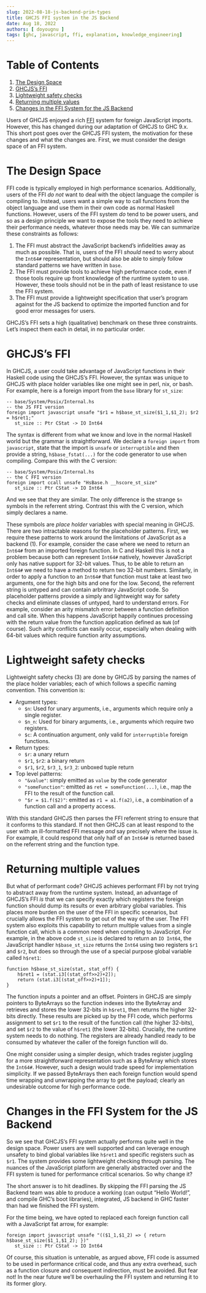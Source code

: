 ```yaml
---
slug: 2022-08-18-js-backend-prim-types
title: GHCJS FFI system in the JS Backend
date: Aug 18, 2022
authors: [ doyougnu ]
tags: [ghc, javascript, ffi, explanation, knowledge_engineering]
---
```


# Table of Contents

1.  [The Design Space](#orgcf7b9df)
2.  [GHCJS&rsquo;s FFI](#orgdca8008)
3.  [Lightweight safety checks](#org461ca2a)
4.  [Returning multiple values](#orge4568be)
5.  [Changes in the FFI System for the JS Backend](#org87ce79c)

Users of GHCJS enjoyed a rich
[FFI](https://github.com/ghcjs/ghcjs/blob/master/doc/foreign-function-interface.md)
system for foreign JavaScript imports. However, this has changed during our
adaptation of GHCJS to GHC 9.x. This short post goes over the GHCJS FFI system,
the motivation for these changes and what the changes are. First, we must
consider the design space of an FFI system.


<a id="orgcf7b9df"></a>

# The Design Space

FFI code is typically employed in high performance scenarios. Additionally,
users of the FFI *do not* want to deal with the object language the compiler is
compiling to. Instead, users want a simple way to call functions from the object
language and use them in their own code as normal Haskell functions. However,
users of the FFI system *do* tend to be power users, and so as a design principle
we want to expose the tools they need to achieve their performance needs,
whatever those needs may be. We can summarize these constraints as follows:

1.  The FFI must abstract the JavaScript backend&rsquo;s infidelities away as much as
    possible. That is, users of the FFI *should* need to worry about the `Int64#`
    representation, but should also be able to simply follow standard patterns we
    have written in `base`.
2.  The FFI must provide tools to achieve high performance code, even if those
    tools require up front knowledge of the runtime system to use. However, these
    tools should not be in the path of least resistance to use the FFI system.
3.  The FFI must provide a lightweight specification that user&rsquo;s program against
    for the JS backend to optimize the imported function and for good error
    messages for users.

GHCJS&rsquo;s FFI sets a high (qualitative) benchmark on these three constraints.
Let&rsquo;s inspect them each in detail, in no particular order.


<a id="orgdca8008"></a>

# GHCJS&rsquo;s FFI

In GHCJS, a user could take advantage of JavaScript functions in their Haskell
code using the GHCJS&rsquo;s FFI. However, the syntax was unique to GHCJS with place
holder variables like one might see in perl, nix, or bash. For example, here is
a foreign import from the `base` library for `st_size`:

    -- base/System/Posix/Internal.hs
    -- the JS FFI version
    foreign import javascript unsafe "$r1 = h$base_st_size($1_1,$1_2); $r2 = h$ret1;"
       st_size :: Ptr CStat -> IO Int64

The syntax is different from what we know and love in the normal Haskell world
but the grammar is straightforward. We declare a `foreign import` from `javascript`,
state that the import is `unsafe` or `interruptible` and then provide a string,
`h$base_fstat(...)` for the code generator to use when compiling. Compare this
with the C version:

    -- base/System/Posix/Internal.hs
    -- the C FFI version
    foreign import ccall unsafe "HsBase.h __hscore_st_size"
       st_size :: Ptr CStat -> IO Int64

And we see that they are similar. The only difference is the strange `$n`
symbols in the referrent string. Contrast this with the C version, which simply
declares a name.

These symbols are *place holder* variables with special meaning in GHCJS. There
are two intractable reasons for the placeholder patterns. First, we require
these patterns to work around the limitations of JavaScript as a backend (1).
For example, consider the case where we need to return an `Int64#` from an
imported foreign function. In C and Haskell this is not a problem because both
can represent `Int64#` natively, however JavaScript only has native support for
32-bit values. Thus, to be able to return an `Int64#` we need to have a method to
return two 32-bit numbers. Similarly, in order to apply a function to an `Int64#`
that function must take at least two arguments, one for the high bits and one
for the low. Second, the referrent string is untyped and can contain arbritrary
JavaScript code. So placeholder patterns provide a simply and lightweight way
for safety checks and eliminate classes of untyped, hard to understand errors.
For example, consider an arity mismatch error between a function definition and
call site. When this happens JavaScript happily continues processing with the
return value from the function application defined as `NaN` (of course). Such
arity conflicts can easily occur, especially when dealing with 64-bit values
which require function arity assumptions.


<a id="org461ca2a"></a>

# Lightweight safety checks

Lightweight safety checks (3) are done by GHCJS by parsing the names of the
place holder variables; each of which follows a specific naming convention. This
convention is:

-   Argument types:
    -   `$n`: Used for unary arguments, i.e., arguments which require only a single register.
    -   `$n_n`: Used for binary arguments, i.e., arguments which require two registers.
    -   `$c`: A continuation argument, only valid for `interruptible` foreign functions.
-   Return types:
    -   `$r`: a unary return
    -   `$r1`, `$r2`: a binary return
    -   `$r1`, `$r2`, `$r3_1`, `$r3_2`: unboxed tuple return
-   Top level patterns:
    -   `"&value"`: simply emitted as `value` by the code generator
    -   `"someFunction"`: emitted as `ret = someFunction(...)`, i.e., map the FFI to
        the result of the function call.
    -   `"$r = $1.f($2)"`: emitted as `r1 = a1.f(a2)`, i.e., a combination of a
        function call and a property access.

With this standard GHCJS then parses the FFI referrent string to ensure that it
conforms to this standard. If not then GHCJS can at least respond to the user
with an ill-formatted FFI message *and* say precisely where the issue is. For
example, it could respond that only half of an `Int64#` is returned based on the
referrent string and the function type.


<a id="orge4568be"></a>

# Returning multiple values

But what of performant code? GHCJS achieves performant FFI by not trying to
abstract away from the runtime system. Instead, an advantage of GHCJS&rsquo;s FFI *is*
that we can specify exactly which registers the foreign function should dump its
results or even arbitrary global variables. This places more burden on the user
of the FFI in specific scenarios, but crucially allows the FFI system to get out
of the way of the user. The FFI system also exploits this capability to return
multiple values from a single function call, which is a common need when
compiling to JavaScript. For example, in the above code `st_size` is declared to
return an `IO Int64`, the JavaScript handler `h$base_st_size` returns the `Int64`
using two registers `$r1` and `$r2`, but does so through the use of a special
purpose global variable called `h$ret1`:

    function h$base_st_size(stat, stat_off) {
        h$ret1 = (stat.i3[(stat_off>>2)+2]);
        return (stat.i3[(stat_off>>2)+1]);
    }

The function inputs a pointer and an offset. Pointers in GHCJS are simply
pointers to ByteArrays so the function indexes into the ByteArray and retrieves
and stores the lower 32-bits in `h$ret1`, then returns the higher 32-bits
directly. These results are picked up by the FFI code, which performs assignment
to set `$r1` to the result of the function call (the higher 32-bits), and set `$r2`
to the value of `h$ret1` (the lower 32-bits). Crucially, the runtime system needs
to do nothing. The registers are already handled ready to be consumed by
whatever the caller of the foreign function will do.

One might consider using a simpler design, which trades register juggling for a
more straightforward representation such as a ByteArray which stores the `Int64#`.
However, such a design would trade speed for implementation simplicity. If we
passed ByteArrays then each foreign function would spend time wrapping and
unwrapping the array to get the payload; clearly an undesirable outcome for high
performance code.


<a id="org87ce79c"></a>

# Changes in the FFI System for the JS Backend

So we see that GHCJS&rsquo;s FFI system actually performs quite well in the design
space. Power users are well supported and can leverage enough unsafety to bind
global variables like `h$ret1` and specific registers such as `$r1`. The system
provides some lightweight checking through parsing. The nuances of the
JavaScript platform are generally abstracted over and the FFI system is tuned
for performance critical scenarios. So why change it?

The short answer is to hit deadlines. By skipping the FFI parsing the JS Backend
team was able to produce a working (can output &ldquo;Hello World!&rdquo;, and compile GHC&rsquo;s
boot libraries), integrated, JS backend in GHC faster than had we finished the
FFI system.

For the time being, we have opted to replaced each foreign function call with a
JavaScript fat arrow, for example:

    foreign import javascript unsafe "(($1_1,$1_2) => { return h$base_st_size($1_1,$1_2); })"
       st_size :: Ptr CStat -> IO Int64

 Of course, this situation is untenable, as argued above, FFI code is assumed to
be used in performance critical code, and thus any extra overhead, such as a
function closure and consequent indirection, must be avoided. But fear not! In
the near future we&rsquo;ll be overhauling the FFI system and returning it to its
former glory.

